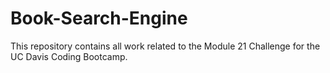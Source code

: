 # Book-Search-Engine
This repository contains all work related to the Module 21 Challenge for the UC Davis Coding Bootcamp.
